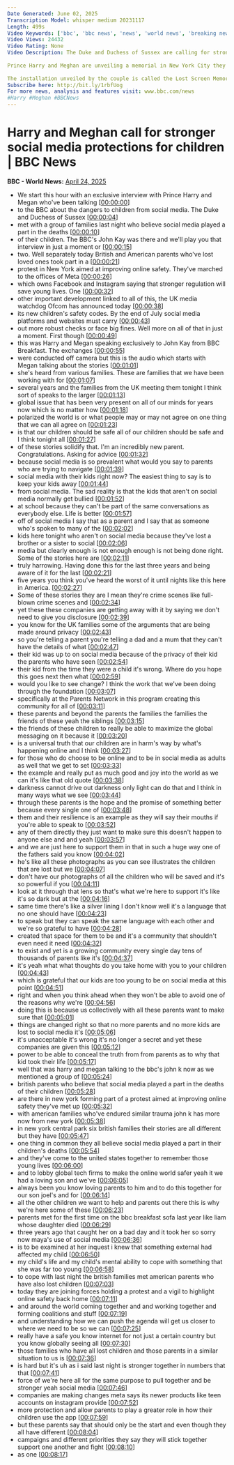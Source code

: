 ```yaml
---
Date Generated: June 02, 2025
Transcription Model: whisper medium 20231117
Length: 499s
Video Keywords: ['bbc', 'bbc news', 'news', 'world news', 'breaking news', 'us news', 'world', 'america', 'usa', 'usa news', 'india news']
Video Views: 24432
Video Rating: None
Video Description: The Duke and Duchess of Sussex are calling for stronger protections for children from the dangers of social media, saying "enough is not being done".
 
Prince Harry and Meghan are unveiling a memorial in New York City they say is dedicated to children who have died due to the harms of the internet.
 
The installation unveiled by the couple is called the Lost Screen Memorial, and is made from 50 smartphones, each displaying the screen photo of a child whose life was lost "due to the harms of social media". It will be open for 24 hours.
Subscribe here: http://bit.ly/1rbfUog
For more news, analysis and features visit: www.bbc.com/news 
#Harry #Meghan #BBCNews
---
```


# Harry and Meghan call for stronger social media protections for children | BBC News
**BBC - World News:** [April 24, 2025](https://www.youtube.com/watch?v=ST6KOpV1AgI)
*  We start this hour with an exclusive interview with Prince Harry and Megan who've been talking [[00:00:00](https://www.youtube.com/watch?v=ST6KOpV1AgI&t=0.0s)]
*  to the BBC about the dangers to children from social media. The Duke and Duchess of Sussex [[00:00:04](https://www.youtube.com/watch?v=ST6KOpV1AgI&t=4.96s)]
*  met with a group of families last night who believe social media played a part in the deaths [[00:00:10](https://www.youtube.com/watch?v=ST6KOpV1AgI&t=10.8s)]
*  of their children. The BBC's John Kay was there and we'll play you that interview in just a moment or [[00:00:15](https://www.youtube.com/watch?v=ST6KOpV1AgI&t=15.52s)]
*  two. Well separately today British and American parents who've lost loved ones took part in a [[00:00:21](https://www.youtube.com/watch?v=ST6KOpV1AgI&t=21.12s)]
*  protest in New York aimed at improving online safety. They've marched to the offices of Meta [[00:00:26](https://www.youtube.com/watch?v=ST6KOpV1AgI&t=26.48s)]
*  which owns Facebook and Instagram saying that stronger regulation will save young lives. One [[00:00:32](https://www.youtube.com/watch?v=ST6KOpV1AgI&t=32.0s)]
*  other important development linked to all of this, the UK media watchdog Ofcom has announced today [[00:00:38](https://www.youtube.com/watch?v=ST6KOpV1AgI&t=38.56s)]
*  its new children's safety codes. By the end of July social media platforms and websites must carry [[00:00:43](https://www.youtube.com/watch?v=ST6KOpV1AgI&t=43.68s)]
*  out more robust checks or face big fines. Well more on all of that in just a moment. First though [[00:00:49](https://www.youtube.com/watch?v=ST6KOpV1AgI&t=49.28s)]
*  this was Harry and Megan speaking exclusively to John Kay from BBC Breakfast. The exchanges [[00:00:55](https://www.youtube.com/watch?v=ST6KOpV1AgI&t=55.76s)]
*  were conducted off camera but this is the audio which starts with Megan talking about the stories [[00:01:01](https://www.youtube.com/watch?v=ST6KOpV1AgI&t=61.839999999999996s)]
*  she's heard from various families. These are families that we have been working with for [[00:01:07](https://www.youtube.com/watch?v=ST6KOpV1AgI&t=67.2s)]
*  several years and the families from the UK meeting them tonight I think sort of speaks to the larger [[00:01:13](https://www.youtube.com/watch?v=ST6KOpV1AgI&t=73.28s)]
*  global issue that has been very present on all of our minds for years now which is no matter how [[00:01:18](https://www.youtube.com/watch?v=ST6KOpV1AgI&t=78.24s)]
*  polarized the world is or what people may or may not agree on one thing that we can all agree on [[00:01:23](https://www.youtube.com/watch?v=ST6KOpV1AgI&t=83.28s)]
*  is that our children should be safe all of our children should be safe and I think tonight all [[00:01:27](https://www.youtube.com/watch?v=ST6KOpV1AgI&t=87.68s)]
*  of these stories solidify that. I'm an incredibly new parent. Congratulations. Asking for advice [[00:01:32](https://www.youtube.com/watch?v=ST6KOpV1AgI&t=92.0s)]
*  because social media is so prevalent what would you say to parents who are trying to navigate [[00:01:39](https://www.youtube.com/watch?v=ST6KOpV1AgI&t=99.76s)]
*  social media with their kids right now? The easiest thing to say is to keep your kids away [[00:01:44](https://www.youtube.com/watch?v=ST6KOpV1AgI&t=104.88s)]
*  from social media. The sad reality is that the kids that aren't on social media normally get bullied [[00:01:52](https://www.youtube.com/watch?v=ST6KOpV1AgI&t=112.72s)]
*  at school because they can't be part of the same conversations as everybody else. Life is better [[00:01:57](https://www.youtube.com/watch?v=ST6KOpV1AgI&t=117.2s)]
*  off of social media I say that as a parent and I say that as someone who's spoken to many of the [[00:02:02](https://www.youtube.com/watch?v=ST6KOpV1AgI&t=122.48s)]
*  kids here tonight who aren't on social media because they've lost a brother or a sister to social [[00:02:06](https://www.youtube.com/watch?v=ST6KOpV1AgI&t=126.96s)]
*  media but clearly enough is not enough enough is not being done right. Some of the stories here are [[00:02:11](https://www.youtube.com/watch?v=ST6KOpV1AgI&t=131.68s)]
*  truly harrowing. Having done this for the last three years and being aware of it for the last [[00:02:21](https://www.youtube.com/watch?v=ST6KOpV1AgI&t=141.6s)]
*  five years you think you've heard the worst of it until nights like this here in America. [[00:02:27](https://www.youtube.com/watch?v=ST6KOpV1AgI&t=147.51999999999998s)]
*  Some of these stories they are I mean they're crime scenes like full-blown crime scenes and [[00:02:34](https://www.youtube.com/watch?v=ST6KOpV1AgI&t=154.88s)]
*  yet these these companies are getting away with it by saying we don't need to give you disclosure [[00:02:39](https://www.youtube.com/watch?v=ST6KOpV1AgI&t=159.2s)]
*  you know for the UK families some of the arguments that are being made around privacy [[00:02:43](https://www.youtube.com/watch?v=ST6KOpV1AgI&t=163.12s)]
*  so you're telling a parent you're telling a dad and a mum that they can't have the details of what [[00:02:47](https://www.youtube.com/watch?v=ST6KOpV1AgI&t=167.52s)]
*  their kid was up to on social media because of the privacy of their kid the parents who have seen [[00:02:54](https://www.youtube.com/watch?v=ST6KOpV1AgI&t=174.16000000000003s)]
*  their kid from the time they were a child it's wrong. Where do you hope this goes next then what [[00:02:59](https://www.youtube.com/watch?v=ST6KOpV1AgI&t=179.36s)]
*  would you like to see change? I think the work that we've been doing through the foundation [[00:03:07](https://www.youtube.com/watch?v=ST6KOpV1AgI&t=187.28s)]
*  specifically at the Parents Network in this program creating this community for all of [[00:03:11](https://www.youtube.com/watch?v=ST6KOpV1AgI&t=191.68s)]
*  these parents and beyond the parents the families the families the friends of these yeah the siblings [[00:03:15](https://www.youtube.com/watch?v=ST6KOpV1AgI&t=195.28s)]
*  the friends of these children to really be able to maximize the global messaging on it because it [[00:03:20](https://www.youtube.com/watch?v=ST6KOpV1AgI&t=200.72s)]
*  is a universal truth that our children are in harm's way by what's happening online and I think [[00:03:27](https://www.youtube.com/watch?v=ST6KOpV1AgI&t=207.6s)]
*  for those who do choose to be online and to be in social media as adults as well that we get to set [[00:03:33](https://www.youtube.com/watch?v=ST6KOpV1AgI&t=213.36s)]
*  the example and really put as much good and joy into the world as we can it's like that old quote [[00:03:38](https://www.youtube.com/watch?v=ST6KOpV1AgI&t=218.32s)]
*  darkness cannot drive out darkness only light can do that and I think in many ways what we see [[00:03:44](https://www.youtube.com/watch?v=ST6KOpV1AgI&t=224.0s)]
*  through these parents is the hope and the promise of something better because every single one of [[00:03:48](https://www.youtube.com/watch?v=ST6KOpV1AgI&t=228.16s)]
*  them and their resilience is an example as they will say their mouths if you're able to speak to [[00:03:52](https://www.youtube.com/watch?v=ST6KOpV1AgI&t=232.56s)]
*  any of them directly they just want to make sure this doesn't happen to anyone else and and yeah [[00:03:57](https://www.youtube.com/watch?v=ST6KOpV1AgI&t=237.6s)]
*  and we are just here to support them in that in such a huge way one of the fathers said you know [[00:04:02](https://www.youtube.com/watch?v=ST6KOpV1AgI&t=242.4s)]
*  he's like all these photographs as you can see illustrates the children that are lost but we [[00:04:07](https://www.youtube.com/watch?v=ST6KOpV1AgI&t=247.04s)]
*  don't have our photographs of all the children who will be saved and it's so powerful if you [[00:04:11](https://www.youtube.com/watch?v=ST6KOpV1AgI&t=251.6s)]
*  look at it through that lens so that's what we're here to support it's like it's so dark but at the [[00:04:16](https://www.youtube.com/watch?v=ST6KOpV1AgI&t=256.96s)]
*  same time there's like a silver lining I don't know well it's a language that no one should have [[00:04:23](https://www.youtube.com/watch?v=ST6KOpV1AgI&t=263.84s)]
*  to speak but they can speak the same language with each other and we're so grateful to have [[00:04:28](https://www.youtube.com/watch?v=ST6KOpV1AgI&t=268.88s)]
*  created that space for them to be and it's a community that shouldn't even need it need [[00:04:32](https://www.youtube.com/watch?v=ST6KOpV1AgI&t=272.8s)]
*  to exist and yet is a growing community every single day tens of thousands of parents like it's [[00:04:37](https://www.youtube.com/watch?v=ST6KOpV1AgI&t=277.12s)]
*  it's yeah what what thoughts do you take home with you to your children [[00:04:43](https://www.youtube.com/watch?v=ST6KOpV1AgI&t=283.20000000000005s)]
*  which is grateful that our kids are too young to be on social media at this point [[00:04:51](https://www.youtube.com/watch?v=ST6KOpV1AgI&t=291.44s)]
*  right and when you think ahead when they won't be able to avoid one of the reasons why we're [[00:04:56](https://www.youtube.com/watch?v=ST6KOpV1AgI&t=296.16s)]
*  doing this is because us collectively with all these parents want to make sure that [[00:05:01](https://www.youtube.com/watch?v=ST6KOpV1AgI&t=301.92s)]
*  things are changed right so that no more parents and no more kids are lost to social media it's [[00:05:06](https://www.youtube.com/watch?v=ST6KOpV1AgI&t=306.56s)]
*  it's unacceptable it's wrong it's no longer a secret and yet these companies are given this [[00:05:12](https://www.youtube.com/watch?v=ST6KOpV1AgI&t=312.24s)]
*  power to be able to conceal the truth from from parents as to why that kid took their life [[00:05:17](https://www.youtube.com/watch?v=ST6KOpV1AgI&t=317.6s)]
*  well that was harry and megan talking to the bbc's john k now as we mentioned a group of [[00:05:24](https://www.youtube.com/watch?v=ST6KOpV1AgI&t=324.0s)]
*  british parents who believe that social media played a part in the deaths of their children [[00:05:28](https://www.youtube.com/watch?v=ST6KOpV1AgI&t=328.72s)]
*  are there in new york forming part of a protest aimed at improving online safety they've met up [[00:05:32](https://www.youtube.com/watch?v=ST6KOpV1AgI&t=332.96s)]
*  with american families who've endured similar trauma john k has more now from new york [[00:05:38](https://www.youtube.com/watch?v=ST6KOpV1AgI&t=338.79999999999995s)]
*  in new york central park six british families their stories are all different but they have [[00:05:47](https://www.youtube.com/watch?v=ST6KOpV1AgI&t=347.03999999999996s)]
*  one thing in common they all believe social media played a part in their children's deaths [[00:05:54](https://www.youtube.com/watch?v=ST6KOpV1AgI&t=354.24s)]
*  and they've come to the united states together to remember those young lives [[00:06:00](https://www.youtube.com/watch?v=ST6KOpV1AgI&t=360.47999999999996s)]
*  and to lobby global tech firms to make the online world safer yeah it we had a loving son and we've [[00:06:05](https://www.youtube.com/watch?v=ST6KOpV1AgI&t=365.44s)]
*  always been you know loving parents to him and to do this together for our son joel's and for [[00:06:14](https://www.youtube.com/watch?v=ST6KOpV1AgI&t=374.64s)]
*  all the other children we want to help and parents out there this is why we're here some of these [[00:06:23](https://www.youtube.com/watch?v=ST6KOpV1AgI&t=383.52s)]
*  parents met for the first time on the bbc breakfast sofa last year like liam whose daughter died [[00:06:29](https://www.youtube.com/watch?v=ST6KOpV1AgI&t=389.28s)]
*  three years ago that caught her on a bad day and it took her so sorry now maya's use of social media [[00:06:36](https://www.youtube.com/watch?v=ST6KOpV1AgI&t=396.23999999999995s)]
*  is to be examined at her inquest i knew that something external had affected my child [[00:06:50](https://www.youtube.com/watch?v=ST6KOpV1AgI&t=410.79999999999995s)]
*  my child's life and my child's mental ability to cope with something that she was far too young [[00:06:58](https://www.youtube.com/watch?v=ST6KOpV1AgI&t=418.64s)]
*  to cope with last night the british families met american parents who have also lost children [[00:07:03](https://www.youtube.com/watch?v=ST6KOpV1AgI&t=423.68s)]
*  today they are joining forces holding a protest and a vigil to highlight online safety back home [[00:07:11](https://www.youtube.com/watch?v=ST6KOpV1AgI&t=431.36s)]
*  and around the world coming together and and working together and forming coalitions and stuff [[00:07:19](https://www.youtube.com/watch?v=ST6KOpV1AgI&t=439.76s)]
*  and understanding how we can push the agenda will get us closer to where we need to be so we can [[00:07:25](https://www.youtube.com/watch?v=ST6KOpV1AgI&t=445.12s)]
*  really have a safe you know internet for not just a certain country but you know globally seeing all [[00:07:30](https://www.youtube.com/watch?v=ST6KOpV1AgI&t=450.08s)]
*  those families who have all lost children and those parents in a similar situation to us is [[00:07:36](https://www.youtube.com/watch?v=ST6KOpV1AgI&t=456.0s)]
*  is hard but it's uh as i said last night is stronger together in numbers that that [[00:07:41](https://www.youtube.com/watch?v=ST6KOpV1AgI&t=461.28000000000003s)]
*  force of we're here all for the same purpose to pull together and be stronger yeah social media [[00:07:46](https://www.youtube.com/watch?v=ST6KOpV1AgI&t=466.16s)]
*  companies are making changes meta says its newer products like teen accounts on instagram provide [[00:07:52](https://www.youtube.com/watch?v=ST6KOpV1AgI&t=472.24s)]
*  more protection and allow parents to play a greater role in how their children use the app [[00:07:59](https://www.youtube.com/watch?v=ST6KOpV1AgI&t=479.2s)]
*  but these parents say that should only be the start and even though they all have different [[00:08:04](https://www.youtube.com/watch?v=ST6KOpV1AgI&t=484.88s)]
*  campaigns and different priorities they say they will stick together support one another and fight [[00:08:10](https://www.youtube.com/watch?v=ST6KOpV1AgI&t=490.0s)]
*  as one [[00:08:17](https://www.youtube.com/watch?v=ST6KOpV1AgI&t=497.52s)]
